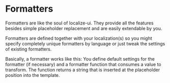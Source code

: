 Formatters
==========

Formatters are like the soul of localize-ui. They provide all the features
besides simple placeholder replacement and are easily extendable by you.
 
Formatters are defined together with your localization(s) so you might
 specify completely unique formatters by language or just tweak the settings
 of existing formatters.
 
Basically, a formatter works like this: You define default settings for
the formatter (if necessary) and a formatter function that consumes a value to
transform. The function returns a string that is inserted at
the placeholder position into the template.

